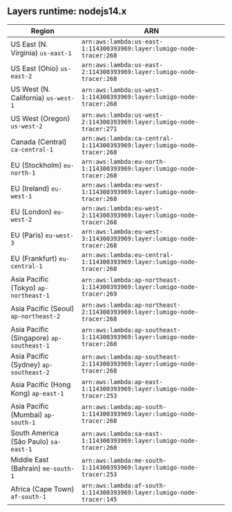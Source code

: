 Layers runtime: nodejs14.x
----
| Region | ARN |
| --- | --- |
|US East (N. Virginia)  `us-east-1`|`arn:aws:lambda:us-east-1:114300393969:layer:lumigo-node-tracer:268`|
|US East (Ohio)  `us-east-2`|`arn:aws:lambda:us-east-2:114300393969:layer:lumigo-node-tracer:268`|
|US West (N. California)  `us-west-1`|`arn:aws:lambda:us-west-1:114300393969:layer:lumigo-node-tracer:268`|
|US West (Oregon)  `us-west-2`|`arn:aws:lambda:us-west-2:114300393969:layer:lumigo-node-tracer:271`|
|Canada (Central)  `ca-central-1`|`arn:aws:lambda:ca-central-1:114300393969:layer:lumigo-node-tracer:268`|
|EU (Stockholm)  `eu-north-1`|`arn:aws:lambda:eu-north-1:114300393969:layer:lumigo-node-tracer:268`|
|EU (Ireland)  `eu-west-1`|`arn:aws:lambda:eu-west-1:114300393969:layer:lumigo-node-tracer:268`|
|EU (London)  `eu-west-2`|`arn:aws:lambda:eu-west-2:114300393969:layer:lumigo-node-tracer:268`|
|EU (Paris)  `eu-west-3`|`arn:aws:lambda:eu-west-3:114300393969:layer:lumigo-node-tracer:268`|
|EU (Frankfurt)  `eu-central-1`|`arn:aws:lambda:eu-central-1:114300393969:layer:lumigo-node-tracer:268`|
|Asia Pacific (Tokyo)  `ap-northeast-1`|`arn:aws:lambda:ap-northeast-1:114300393969:layer:lumigo-node-tracer:269`|
|Asia Pacific (Seoul)  `ap-northeast-2`|`arn:aws:lambda:ap-northeast-2:114300393969:layer:lumigo-node-tracer:268`|
|Asia Pacific (Singapore)  `ap-southeast-1`|`arn:aws:lambda:ap-southeast-1:114300393969:layer:lumigo-node-tracer:268`|
|Asia Pacific (Sydney)  `ap-southeast-2`|`arn:aws:lambda:ap-southeast-2:114300393969:layer:lumigo-node-tracer:268`|
|Asia Pacific (Hong Kong)  `ap-east-1`|`arn:aws:lambda:ap-east-1:114300393969:layer:lumigo-node-tracer:253`|
|Asia Pacific (Mumbai)  `ap-south-1`|`arn:aws:lambda:ap-south-1:114300393969:layer:lumigo-node-tracer:268`|
|South America (São Paulo)  `sa-east-1`|`arn:aws:lambda:sa-east-1:114300393969:layer:lumigo-node-tracer:268`|
|Middle East (Bahrain)  `me-south-1`|`arn:aws:lambda:me-south-1:114300393969:layer:lumigo-node-tracer:253`|
|Africa (Cape Town)  `af-south-1`|`arn:aws:lambda:af-south-1:114300393969:layer:lumigo-node-tracer:145`|

